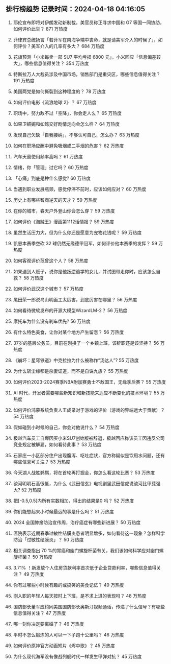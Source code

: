 
## 排行榜趋势 记录时间：2024-04-18 04:16:05
  
  1. 耶伦宣布即将对伊朗发动新制裁，美官员称正寻求中国和 G7 等国一同协助，如何评价此举？ 871 万热度
    
  2. 菲律宾总统扬言「若菲军在南海争端中丧命，就是请美军介入的时候了」，如何评价？美军介入的几率有多大？ 684 万热度
    
  3. 花旗预测「小米每卖一部 SU7 平均亏损 6800 元」，小米回应「信息偏差较大」，哪些信息值得关注？ 354 万热度
    
  4. 特斯拉万人大裁员涉及中国市场，销售部门是重灾区，哪些信息值得关注？ 191 万热度
    
  5. 美国两党是如何撕裂到这种程度的？ 78 万热度
    
  6. 如何评价电影《流浪地球 2》？ 67 万热度
    
  7. 职场中，努力敌不过「空降」，你会走人么？ 65 万热度
    
  8. 如果卫嬿婉和如懿交好剧情走向会怎么样？ 64 万热度
    
  9. 发现自己欠缺「自我接纳」，不够认可自己，怎么办？ 63 万热度
    
  10. 如何在职场应酬中避免吸烟或二手烟的危害？ 62 万热度
    
  11. 汽车天窗使用频率高吗？ 61 万热度
    
  12. 情绪，你「管理」过它吗？ 60 万热度
    
  13. 「心痛」到底是种什么感觉? 60 万热度
    
  14. 当遇到职业发展瓶颈，感觉停滞不前时，应该如何应对？ 60 万热度
    
  15. 历史上有哪些智商逆天的天才？ 59 万热度
    
  16. 在你的城市，春天户外登山你会怎么穿？ 59 万热度
    
  17. 如何评价《海贼王》漫画第1112话情报？ 59 万热度
    
  18. 虽然生活压力大，但为什么你还是愿意为宠物花钱呢？ 59 万热度
    
  19. 凯恩本赛季空砍 32 球仍然无缘德甲冠军，如何评价他本赛季的发挥？ 59 万热度
    
  20. 如何客观评价范曾这个人？ 58 万热度
    
  21. 如果遇到人贩子，说你是他叛逆逃学的女儿，并试图带走你时，应该怎么自救？ 58 万热度
    
  22. 如何评价武汉这个城市？ 57 万热度
    
  23. 尾田荣一郎说鸟山明画工太厉害，到底厉害在哪里？ 56 万热度
    
  24. 如何看待微软发布的开源大模型WizardLM-2？ 56 万热度
    
  25. 摩托车为什么没有刹车优先? 56 万热度
    
  26. 有什么特色美食，让你对某个地方产生留恋？ 56 万热度
    
  27. 37岁的基层公务员，目前在刚换了一个乡镇上班，该辞职还是该坚持？ 56 万热度
    
  28. 《崩坏：星穹铁道》中克拉拉为什么被称作“汤达人”? 55 万热度
    
  29. 为什么斩尘缘都是杀妻证道，而不是自诛九族？ 55 万热度
    
  30. 如何评价2023-2024赛季NBA附加赛勇士不敌国王，无缘季后赛？ 55 万热度
    
  31. AI 时代，开发者需要哪些新知识和新技能来适应不断变化的技术环境？ 55 万热度
    
  32. 如何评价鸿蒙系统负责人王成录对于游戏的评价（游戏的弊端远大于贡献）？ 54 万热度
    
  33. 假如碰到小时候的自己，你会对他说什么？ 54 万热度
    
  34. 极越汽车员工自爆因买小米SU7创始版被辞退，极越回应称该员工因违反公司竞业规定被解雇，如何看待此事？ 53 万热度
    
  35. 石家庄一小区部分住户出现腹泻、呕吐症状，官方称疑似是饮用水问题，还有哪些信息可关注？ 53 万热度
    
  36. 今天湖人战胜鹈鹕，将在首轮再打掘金，你怎么看这轮比赛？ 53 万热度
    
  37. 骏河明明石高很低，为什么《武田信玄》电视剧里武田信虎说骏河比甲斐强大? 52 万热度
    
  38. 把[-0.5,0.5]内所有实数相加，得出的结果是0 吗？ 52 万热度
    
  39. 你们能想起来小时候最远的事是什么吗？ 51 万热度
    
  40. 2024 全国肿瘤防治宣传周，治疗癌症有哪些新进展？ 50 万热度
    
  41. 医院表示近期春季过敏性结膜炎患者明显增多，如何看待这一现象？怎样科学防治「过敏性结膜炎」？ 50 万热度
    
  42. 相关调查指出 70 %的胃癌和幽门螺旋杆菌有关，我们该如何科学应对幽门螺旋杆菌？ 50 万热度
    
  43. 3.71% ！新发放个人住房贷款利率首次低于企业贷款利率，哪些信息值得关注？ 49 万热度
    
  44. 你有过哪些小时候有趣的或搞笑的美食记忆？ 49 万热度
    
  45. 刚入职的年轻人每天按时上下班，是不求上进的表现吗？ 48 万热度
    
  46. 国防部长董军应约同美国国防部长奥斯汀视频通话，传递了什么信号？有哪些信息值得关注？ 47 万热度
    
  47. 哪一刻你决定要离婚了？ 46 万热度
    
  48. 平时不怎么锻炼的人可以一下子跑十公里吗？ 46 万热度
    
  49. 如何评价原神官方动画短片《烬中歌》？ 45 万热度
    
  50. 为什么现代海军没有像战列舰时代一样发生甲弹对抗？ 45 万热度
    